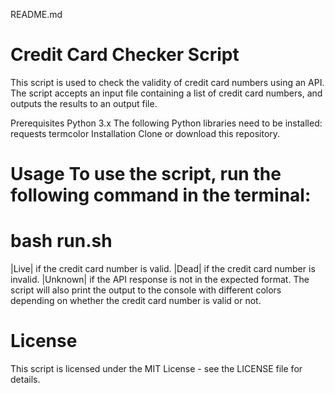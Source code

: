 README.md

# Credit Card Checker Script
This script is used to check the validity of credit card numbers using an API. The script accepts an input file containing a list of credit card numbers, and outputs the results to an output file.

Prerequisites
Python 3.x
The following Python libraries need to be installed:
requests
termcolor
Installation
Clone or download this repository.
# Usage To use the script, run the following command in the terminal:


# bash run.sh


|Live| if the credit card number is valid.
|Dead| if the credit card number is invalid.
|Unknown| if the API response is not in the expected format.
The script will also print the output to the console with different colors depending on whether the credit card number is valid or not.

# License
This script is licensed under the MIT License - see the LICENSE file for details.

